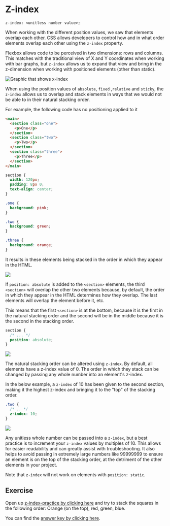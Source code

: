 # Z-index

`z-index: <unitless number value>;`

When working with the different position values, we saw that elements overlap each other. CSS allows developers to control how and in what order elements overlap each other using the `z-index` property.

Flexbox allows code to be perceived in two dimensions: rows and columns. This matches with the traditional view of X and Y coordinates when working with bar graphs, but `z-index` allows us to expand that view and bring in the z-dimension when working with positioned elements (other than static).

![Graphic that shows x-index](https://hychalknotes.s3.amazonaws.com/zindex-graphic--conEd.jpg)

When using the position values of `absolute`, `fixed` ,`relative` and `sticky`, the `z-index` allows us to overlap and stack elements in ways that we would not be able to in their natural stacking order.

For example, the following code has no positioning applied to it

```html
<main>
  <section class="one">
    <p>One</p>
  </section>
  <section class="two">
    <p>Two</p>
  </section>
  <section class="three">
    <p>Three</p>
  </section>
</main>
```

```css
section {
  width: 120px;
  padding: 8px 0;
  text-align: center;
}

.one {
  background: pink;
}

.two {
  background: green;
}

.three {
  background: orange;
}
```

It results in these elements being stacked in the order in which they appear in the HTML.

![](https://hychalknotes.s3.amazonaws.com/z-index-natural-stacking-order--conEd.png)

If `position: absolute` is added to the `<section>` elements, the third `<section>` will overlap the other two elements because, by default, the order in which they appear in the HTML determines how they overlap. The last elements will overlap the element before it, etc.

 This means that the first `<section>` is at the bottom, because it is the first in the natural stacking order and the second will be in the middle because it is the second in the stacking order.

```css
section {
  /* ... */
  position: absolute;
}
```

![](https://hychalknotes.s3.amazonaws.com/z-index-absolute-stacking-order--conEd.png)


The natural stacking order can be altered using `z-index`. By default, all elements have a z-index value of 0. The order in which they stack can be changed by passing any whole number into an element's z-index.

In the below example, a `z-index` of 10 has been given to the second section, making it the highest z-index and bringing it to the "top" of the stacking order.

```css
.two {
  /* .. */
  z-index: 10;
}
```

![](https://hychalknotes.s3.amazonaws.com/z-index-10-example--conEd.png)

Any unitless whole number can be passed into a `z-index`, but a best practice is to increment your `z-index` values by multiples of 10. This allows for easier readability and can greatly assist with troubleshooting. It also helps to avoid passing in extremely large numbers like 99999999 to ensure an element is on the top of the stacking order, at the detriment of the other elements in your project. 

Note that `z-index` will not work on elements with `position: static`.


## Exercise

Open up [z-index-practice by clicking here](https://hychalknotes.s3.amazonaws.com/z-index-practice--conEd.html) and try to stack the squares in the following order: Orange (on the top), red, green, blue.

You can find the [answer key by clicking here](https://hychalknotes.s3.amazonaws.com/z-index-practice-ANSWER--conEd.html).
